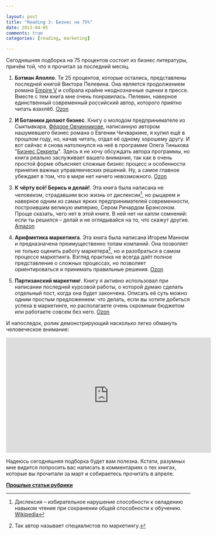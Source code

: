 ```yaml
---

layout: post
title: "Reading 3: Бизнес на 75%"
date: 2013-04-05
comments: true
categories: [reading, marketing]

---
```


Сегодняшняя подборка на 75 процентов состоит из бизнес литературы, причём той, что я прочитал за последний месяц.

<!-- more -->
1. **Бэтман Аполло**. Те 25 процентов, которые остались, представлены последней книгой Виктора Пелевина. Она является продолжением романа [Empire V](https://www.ozon.ru/context/detail/id/19040423/) и собрала крайне неоднозначные оценки в прессе. Вместе с тем книга мне очень понравилась. Пелевин, наверное единственный современный российский автор, которого приятно читать взахлёб. [Ozon](https://www.ozon.ru/context/detail/id/20067654/)

2. **И Ботаники делают бизнес**. Книгу о молодом предпринимателе из Сыктывкара, [Фёдоре Овчинникове](http://sila-uma.ru), написанную автором нашумевшего бизнес романа о Евгении Чичваркине, я купил ещё в прошлом году, но, начав читать, отдал её одному хорошему другу. И вот сейчас я снова натолкнулся на неё в программе Олега Тинькова "[Бизнес Секреты](http://www.youtube.com/watch?v=cLtQHtS2W8k&list=SP090634BB17919603&index=22)". Здесь я не хочу обсуждать автора программы, но книга реально заслуживает вашего внимания, так как в очень простой форме объясняет сложные бизнес процесс и особенности принятия важных управленческих решений. Ну, а самое главное убеждает в том, что в мире нет ничего невозможного. [Ozon](https://www.ozon.ru/context/detail/id/6288272/)

3. **К чёрту всё! Берись и делай!**. Эта книга была написана не человеком, страдавшим всю жизнь от дислексии[^1], но рыцарем и наверное одним из самых ярких предпринимателей современности, построившим великую империю, Сером Ричардом Брэнсоном. Проще сказать, чего нет в этой книге. В ней нет ни капли сомнений: если ты решился – делай и не оглядывайся на то, что скажут другие. [Amazon](http://www.amazon.co.uk/gp/product/B005F3GK92)
4. **Арифметика маркетинга**. Эта книга была написана Игорем Манном и предназначена преимущественно топам компаний. Она позволяет не только оценить работу маркетера[^2], но и разобраться в самом процессе маркетинга. Взгляд практика не всегда даёт полное представление о сложных процессах, но позволяет ориентироваться и принимать правильные решения. [Ozon](https://www.ozon.ru/context/detail/id/5666636/)
5. **Партизанский маркетинг**. Книгу я активно использовал при написании последней курсовой работы, о которой думаю сделать отдельный пост, когда она будет закончена. Описать её суть можно одним простым предложением: что делать, если вы хотите добиться успеха в маркетинге, но располагаете очень скромным бюджетом или работаете совсем без него. [Ozon](https://www.ozon.ru/context/detail/id/19363159/)

И напоследок, ролик демонстрирующий насколько легко обмануть человеческое внимание:

<iframe width="560" height="315" src="http://www.youtube.com/embed/AqOEdzanMCE?list=PLls1W-SjzeFPTgknTNGW9z8m9iqwBykeu" frameborder="0" allowfullscreen></iframe>Надеюсь сегодняшняя подборка будет вам полезна. Кстати, разумных мне видится попросить вас написать в комментариях о тех книгах, которые вы прочитали за март и собираетесь прочитать в апреле.

[**Прошлые статьи рубрики**](http://blog.vonoiral.com/blog/categories/reading/)

[^1]: Дислексия – избирательное нарушение способности к овладению навыком чтения при сохранении общей способности к обучению. [Wikipedia](http://ru.wikipedia.org/wiki/Дислексия)[^2]: Так автор называет специалистов по маркетингу.